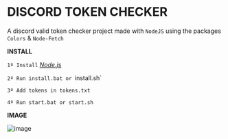 # DISCORD TOKEN CHECKER

A discord valid token checker project made with `NodeJS` using the packages `Colors` & `Node-Fetch` 

**INSTALL**

`1º Install` [*Node.js*](https://nodejs.org/en/download)

`2º Run install.bat or `install.sh`

`3º Add tokens in tokens.txt`

`4º Run start.bat or start.sh`

**IMAGE**

![image](https://user-images.githubusercontent.com/69597508/100137716-a2a47f80-2e6b-11eb-841a-3c9fdcaf4988.png)
